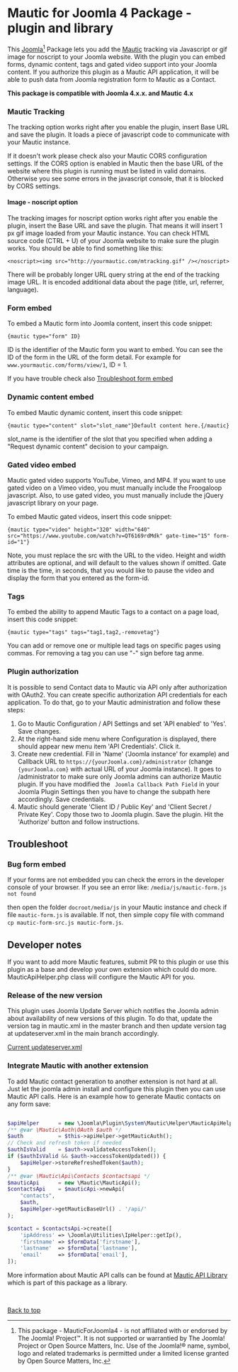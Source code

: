  Mautic for Joomla 4 Package - plugin and library
====================

This [Joomla](http://joomla.org)[^1] Package lets you add the [Mautic](http://mautic.org) tracking via Javascript or gif image for noscript to your Joomla website. With the plugin you can embed forms, dynamic content, tags and gated video support into your Joomla content. If you authorize this plugin as a Mautic API application, it will be able to push data from Joomla registration form to Mautic as a Contact.

**This package is compatible with Joomla 4.x.x. and Mautic 4.x**

### Mautic Tracking

The tracking option works right after you enable the plugin, insert Base URL and save the plugin. It loads a piece of javascript code to communicate with your Mautic instance.

If it doesn't work please check also your Mautic CORS configuration settings. If the CORS option is enabled in Mautic then the base URL of the website where this plugin is running must be listed in valid domains.
Otherwise you see some errors in the javascript console, that it is blocked by CORS settings.

#### Image - noscript option

The tracking images for noscript option works right after you enable the plugin, insert the Base URL and save the plugin. That means it will insert 1 px gif image loaded from your Mautic instance. You can check HTML source code (CTRL + U) of your Joomla website to make sure the plugin works. You should be able to find something like this:

`<noscript><img src="http://yourmautic.com/mtracking.gif" /></noscript>`

There will be probably longer URL query string at the end of the tracking image URL. It is encoded additional data about the page (title, url, referrer, language).

### Form embed

To embed a Mautic form into Joomla content, insert this code snippet:

	{mautic type="form" ID}

ID is the identifier of the Mautic form you want to embed. You can see the ID of the form in the URL of the form detail. For example for ```www.yourmautic.com/forms/view/1```, ID = 1.

If you have trouble check also <a href="###Bug form embed">Troubleshoot form embed</a>

### Dynamic content embed

To embed Mautic dynamic content, insert this code snippet:

    {mautic type="content" slot="slot_name"}Default content here.{/mautic}

slot_name is the identifier of the slot that you specified when adding a "Request dynamic content" decision to your campaign.

### Gated video embed

Mautic gated video supports YouTube, Vimeo, and MP4. If you want to use gated video on a Vimeo video, you must manually include the Froogaloop javascript. Also, to use gated video, you must manually include the jQuery javascript library on your page.

To embed Mautic gated videos, insert this code snippet:

    {mautic type="video" height="320" width="640" src="https://www.youtube.com/watch?v=QT6169rdMdk" gate-time="15" form-id="1"}
    
Note, you must replace the src with the URL to the video. Height and width attributes are optional, and will default to the values shown if omitted. Gate time is the time, in seconds, that you would like to pause the video and display the form that you entered as the form-id. 

### Tags

To embed the ability to append Mautic Tags to a contact on a page load, insert this code snippet:

    {mautic type="tags" tags="tag1,tag2,-removetag"}

You can add or remove one or multiple lead tags on specific pages using commas. For removing a tag you can use "-" sign before tag anme.

### Plugin authorization

It is possible to send Contact data to Mautic via API only after authorization with OAuth2. You can create specific authorization API credentials for each application. To do that, go to your Mautic administration and follow these steps:

1. Go to Mautic Configuration / API Settings and set 'API enabled' to 'Yes'. Save changes.
2. At the right-hand side menu where Configuration is displayed, there should appear new menu item 'API Credentials'. Click it.
3. Create new credential. Fill in 'Name' ('Joomla instance' for example) and Callback URL to ```https://{yourJoomla.com}/administrator``` (change ```{yourJoomla.com}``` with actual URL of your Joomla instance). It goes to /administrator to make sure only Joomla admins can authorize Mautic plugin. If you have modified the ` Joomla Callback Path Field` in your Joomla Plugin Settings then you have to change the subpath here accordingly. Save credentials.
4. Mautic should generate 'Client ID / Public Key' and 'Client Secret / Private Key'. Copy those two to Joomla plugin. Save the plugin. Hit the 'Authorize' button and follow instructions.

## Troubleshoot ##

### Bug form embed ###
If your forms are not embedded you can check the errors in the developer console of your browser. If you see an error like:
`/media/js/mautic-form.js not found`

then open the folder `docroot/media/js` in your Mautic instance and check if file `mautic-form.js` is available. If not, then simple copy file with command `cp mautic-form-src.js mautic-form.js`.

## Developer notes

If you want to add more Mautic features, submit PR to this plugin or use this plugin as a base and develop your own extension which could do more. MauticApiHelper.php class will configure the Mautic API for you.

### Release of the new version

This plugin uses Joomla Update Server which notifies the Joomla admin about availability of new versions of this plugin. To do that, update the version tag in mautic.xml in the master branch and then update version tag at updateserver.xml in the main branch accordingly.

[Current updateserver.xml](https://mautic.github.io/mautic-joomla/updateserver.xml)

### Integrate Mautic with another extension

To add Mautic contact generation to another extension is not hard at all. Just let the joomla admin install and configure this plugin then you can use Mautic API calls. Here is an example how to generate Mautic contacts on any form save:

```php

$apiHelper      = new \Joomla\Plugin\System\Mautic\Helper\MauticApiHelper();
/** @var \Mautic\Auth\OAuth $auth */
$auth           = $this->apiHelper->getMauticAuth();
// Check and refresh token if needed
$authIsValid    = $auth->validateAccessToken();
if ($authIsValid && $auth->accessTokenUpdated()) {
    $apiHelper->storeRefreshedToken($auth);
}
/** @var \Mautic\Api\Contacts $contactsapi */
$mauticApi      = new \Mautic\MauticApi();
$contactsApi    = $mauticApi->newApi(
    "contacts", 
    $auth, 
    $apiHelper->getMauticBaseUrl() . '/api/'
);

$contact = $contactsApi->create([
    'ipAddress' => \Joomla\Utilities\IpHelper::getIp(),
    'firstname' => $formData['firstname'],
    'lastname'  => $formData['lastname'],
    'email'     => $formData['email'],
]);
```

More information about Mautic API calls can be found at [Mautic API Library](https://github.com/mautic/api-library) which is part of this package as a library.

&#xa0;

[^1]: This package - MauticForJoomla4 - is not affiliated with or endorsed by The Joomla! Project™. It is not supported or warrantied by The Joomla! Project or Open Source Matters, Inc. Use of the Joomla!® name, symbol, logo and related trademarks is permitted under a limited license granted by Open Source Matters, Inc.

<a href="#top">Back to top</a>
